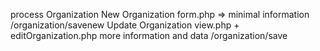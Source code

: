 
process Organization
	New Organization
		form.php => minimal information
		/organization/savenew
	Update Organization
		view.php + editOrganization.php
		more information and data
		/organization/save
